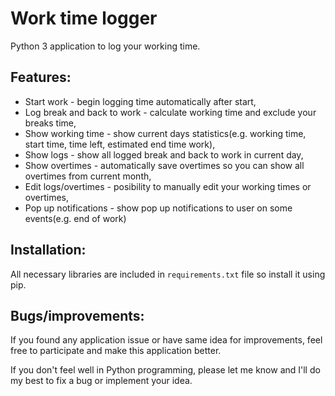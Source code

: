# Work time logger

Python 3 application to log your working time.

## Features:
  - Start work - begin logging time automatically after start,
  - Log break and back to work - calculate working time and exclude your breaks time,
  - Show working time - show current days statistics(e.g. working time, start time, time left, estimated end time work),
  - Show logs - show all logged break and back to work in current day,
  - Show overtimes - automatically save overtimes so you can show all overtimes from current month,
  - Edit logs/overtimes - posibility to manually edit your working times or overtimes,
  - Pop up notifications - show pop up notifications to user on some events(e.g. end of work)
  
## Installation:
All necessary libraries are included in ```requirements.txt``` file so install it using pip.

## Bugs/improvements:
If you found any application issue or have same idea for improvements, feel free to participate and make this application better.

If you don't feel well in Python programming, please let me know and I'll do my best to fix a bug or implement your idea.
